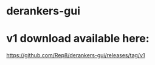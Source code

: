 # derankers-gui

# v1 download available here:
https://github.com/Rep8/derankers-gui/releases/tag/v1
